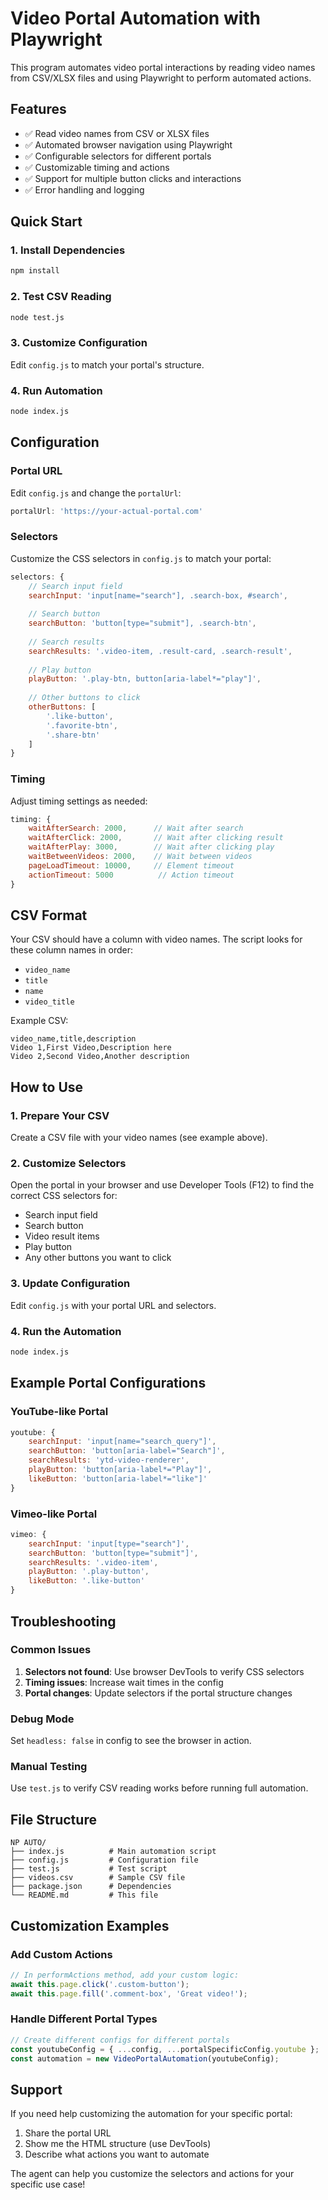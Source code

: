 # Video Portal Automation with Playwright

This program automates video portal interactions by reading video names from CSV/XLSX files and using Playwright to perform automated actions.

## Features

- ✅ Read video names from CSV or XLSX files
- ✅ Automated browser navigation using Playwright
- ✅ Configurable selectors for different portals
- ✅ Customizable timing and actions
- ✅ Support for multiple button clicks and interactions
- ✅ Error handling and logging

## Quick Start

### 1. Install Dependencies
```bash
npm install
```

### 2. Test CSV Reading
```bash
node test.js
```

### 3. Customize Configuration
Edit `config.js` to match your portal's structure.

### 4. Run Automation
```bash
node index.js
```

## Configuration

### Portal URL
Edit `config.js` and change the `portalUrl`:
```javascript
portalUrl: 'https://your-actual-portal.com'
```

### Selectors
Customize the CSS selectors in `config.js` to match your portal:

```javascript
selectors: {
    // Search input field
    searchInput: 'input[name="search"], .search-box, #search',
    
    // Search button
    searchButton: 'button[type="submit"], .search-btn',
    
    // Search results
    searchResults: '.video-item, .result-card, .search-result',
    
    // Play button
    playButton: '.play-btn, button[aria-label*="play"]',
    
    // Other buttons to click
    otherButtons: [
        '.like-button',
        '.favorite-btn',
        '.share-btn'
    ]
}
```

### Timing
Adjust timing settings as needed:
```javascript
timing: {
    waitAfterSearch: 2000,      // Wait after search
    waitAfterClick: 2000,       // Wait after clicking result
    waitAfterPlay: 3000,        // Wait after clicking play
    waitBetweenVideos: 2000,    // Wait between videos
    pageLoadTimeout: 10000,     // Element timeout
    actionTimeout: 5000          // Action timeout
}
```

## CSV Format

Your CSV should have a column with video names. The script looks for these column names in order:
- `video_name`
- `title` 
- `name`
- `video_title`

Example CSV:
```csv
video_name,title,description
Video 1,First Video,Description here
Video 2,Second Video,Another description
```

## How to Use

### 1. Prepare Your CSV
Create a CSV file with your video names (see example above).

### 2. Customize Selectors
Open the portal in your browser and use Developer Tools (F12) to find the correct CSS selectors for:
- Search input field
- Search button
- Video result items
- Play button
- Any other buttons you want to click

### 3. Update Configuration
Edit `config.js` with your portal URL and selectors.

### 4. Run the Automation
```bash
node index.js
```

## Example Portal Configurations

### YouTube-like Portal
```javascript
youtube: {
    searchInput: 'input[name="search_query"]',
    searchButton: 'button[aria-label="Search"]',
    searchResults: 'ytd-video-renderer',
    playButton: 'button[aria-label*="Play"]',
    likeButton: 'button[aria-label*="like"]'
}
```

### Vimeo-like Portal
```javascript
vimeo: {
    searchInput: 'input[type="search"]',
    searchButton: 'button[type="submit"]',
    searchResults: '.video-item',
    playButton: '.play-button',
    likeButton: '.like-button'
}
```

## Troubleshooting

### Common Issues

1. **Selectors not found**: Use browser DevTools to verify CSS selectors
2. **Timing issues**: Increase wait times in the config
3. **Portal changes**: Update selectors if the portal structure changes

### Debug Mode
Set `headless: false` in config to see the browser in action.

### Manual Testing
Use `test.js` to verify CSV reading works before running full automation.

## File Structure

```
NP AUTO/
├── index.js          # Main automation script
├── config.js         # Configuration file
├── test.js           # Test script
├── videos.csv        # Sample CSV file
├── package.json      # Dependencies
└── README.md         # This file
```

## Customization Examples

### Add Custom Actions
```javascript
// In performActions method, add your custom logic:
await this.page.click('.custom-button');
await this.page.fill('.comment-box', 'Great video!');
```

### Handle Different Portal Types
```javascript
// Create different configs for different portals
const youtubeConfig = { ...config, ...portalSpecificConfig.youtube };
const automation = new VideoPortalAutomation(youtubeConfig);
```

## Support

If you need help customizing the automation for your specific portal:
1. Share the portal URL
2. Show me the HTML structure (use DevTools)
3. Describe what actions you want to automate

The agent can help you customize the selectors and actions for your specific use case!
